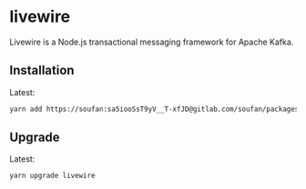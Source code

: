 # livewire

Livewire is a Node.js transactional messaging framework for Apache Kafka.

## Installation

Latest:

~~~bash
yarn add https://soufan:sa5iooSsT9yV__T-xfJD@gitlab.com/soufan/packages/livewire.git
~~~

## Upgrade

Latest:

~~~bash
yarn upgrade livewire
~~~

